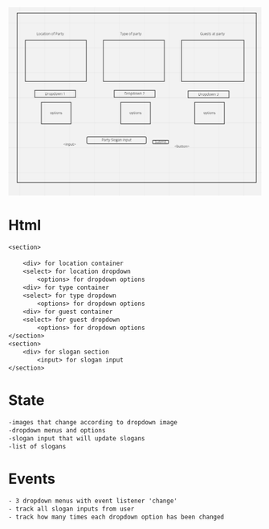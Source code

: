 ![Wireframe](./assets/Simple-wireframe.png)

# Html

    <section>

        <div> for location container
        <select> for location dropdown
            <options> for dropdown options
        <div> for type container
        <select> for type dropdown
            <options> for dropdown options
        <div> for guest container
        <select> for guest dropdown
            <options> for dropdown options
    </section>
    <section>
        <div> for slogan section
            <input> for slogan input
    </section>

# State

    -images that change according to dropdown image
    -dropdown menus and options
    -slogan input that will update slogans
    -list of slogans

# Events

    - 3 dropdown menus with event listener 'change'
    - track all slogan inputs from user
    - track how many times each dropdown option has been changed
